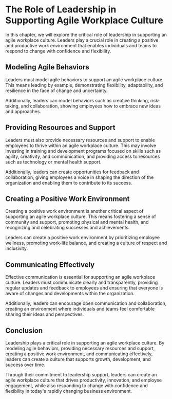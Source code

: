 # The Role of Leadership in Supporting Agile Workplace Culture

In this chapter, we will explore the critical role of leadership in supporting an agile workplace culture. Leaders play a crucial role in creating a positive and productive work environment that enables individuals and teams to respond to change with confidence and flexibility.

Modeling Agile Behaviors
------------------------

Leaders must model agile behaviors to support an agile workplace culture. This means leading by example, demonstrating flexibility, adaptability, and resilience in the face of change and uncertainty.

Additionally, leaders can model behaviors such as creative thinking, risk-taking, and collaboration, showing employees how to embrace new ideas and approaches.

Providing Resources and Support
-------------------------------

Leaders must also provide necessary resources and support to enable employees to thrive within an agile workplace culture. This may involve investing in training and development programs focused on skills such as agility, creativity, and communication, and providing access to resources such as technology or mental health support.

Additionally, leaders can create opportunities for feedback and collaboration, giving employees a voice in shaping the direction of the organization and enabling them to contribute to its success.

Creating a Positive Work Environment
------------------------------------

Creating a positive work environment is another critical aspect of supporting an agile workplace culture. This means fostering a sense of community and support, promoting physical and mental health, and recognizing and celebrating successes and achievements.

Leaders can create a positive work environment by prioritizing employee wellness, promoting work-life balance, and creating a culture of respect and inclusivity.

Communicating Effectively
-------------------------

Effective communication is essential for supporting an agile workplace culture. Leaders must communicate clearly and transparently, providing regular updates and feedback to employees and ensuring that everyone is aware of changes and developments within the organization.

Additionally, leaders can encourage open communication and collaboration, creating an environment where individuals and teams feel comfortable sharing their ideas and perspectives.

Conclusion
----------

Leadership plays a critical role in supporting an agile workplace culture. By modeling agile behaviors, providing necessary resources and support, creating a positive work environment, and communicating effectively, leaders can create a culture that supports growth, development, and success over time.

Through their commitment to leadership support, leaders can create an agile workplace culture that drives productivity, innovation, and employee engagement, while also responding to change with confidence and flexibility in today's rapidly changing business environment.


